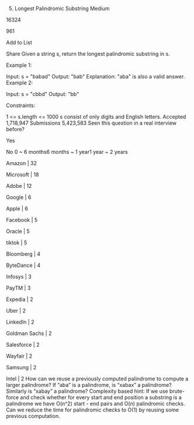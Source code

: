 5. Longest Palindromic Substring
   Medium

16324

961

Add to List

Share
Given a string s, return the longest palindromic substring in s.



Example 1:

Input: s = "babad"
Output: "bab"
Explanation: "aba" is also a valid answer.
Example 2:

Input: s = "cbbd"
Output: "bb"


Constraints:

1 <= s.length <= 1000
s consist of only digits and English letters.
Accepted
1,718,947
Submissions
5,423,583
Seen this question in a real interview before?

Yes

No
0 ~ 6 months6 months ~ 1 year1 year ~ 2 years

Amazon
|
32

Microsoft
|
18

Adobe
|
12

Google
|
6

Apple
|
6

Facebook
|
5

Oracle
|
5

tiktok
|
5

Bloomberg
|
4

ByteDance
|
4

Infosys
|
3

PayTM
|
3

Expedia
|
2

Uber
|
2

LinkedIn
|
2

Goldman Sachs
|
2

Salesforce
|
2

Wayfair
|
2

Samsung
|
2

Intel
|
2
How can we reuse a previously computed palindrome to compute a larger palindrome?
If “aba” is a palindrome, is “xabax” a palindrome? Similarly is “xabay” a palindrome?
Complexity based hint:
If we use brute-force and check whether for every start and end position a substring is a palindrome we have O(n^2) start - end pairs and O(n) palindromic checks. Can we reduce the time for palindromic checks to O(1) by reusing some previous computation.